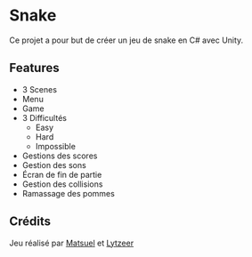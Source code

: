 ﻿# Snake

Ce projet a pour but de créer un jeu de snake en C# avec Unity.

## Features

-  3 Scenes
  - Menu
  - Game
- 3 Difficultés
  - Easy
  - Hard
  - Impossible
- Gestions des scores
- Gestion des sons
- Écran de fin de partie
- Gestion des collisions
- Ramassage des pommes

## Crédits

Jeu réalisé par [Matsuel]("https://www.github.com/Matsuel") et [Lytzeer]("https://www.github.com/Lytzeer")
